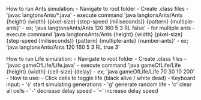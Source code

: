 
How to run Ants simulation:
    - Navigate to root folder
    - Create .class files
        - 'javac langtonsAnts/*.java'
    - execute command 'java langtonsAnts/Ants {height} {width} {pixel-size} {step-speed (miliseconds)} {pattern} {multiple-ants}'
        - ex; 'java langtonsAnts/Ants 120 160 5 3 RL false'
    - for multiple ants
        - execute command 'java langtonsAnts/Ants {height} {width} {pixel-size} {step-speed (miliseconds)} {pattern} {multiple-ants} {number-ants}'
            - ex; 'java langtonsAnts/Ants 120 160 5 3 RL true 3'

How to run Life simulation:
    - Navigate to root folder
    - Create .class files
        - 'javac gameOfLife/Life.java'
    - execute command 'java gameOfLife/Life {height} {width} {cell-size} {delay}
        - ex; 'java gameOfLife/Life 70 30 10 200'
    - How to use:
        - Click cells to toggle life (black alive / white dead)
        - Keyboard input:
            - 's' start simulating generations
            - 'g' generate random life
            - 'c' clear all cells
            - '-' decrease delay speed
            - '=' increase delay speed